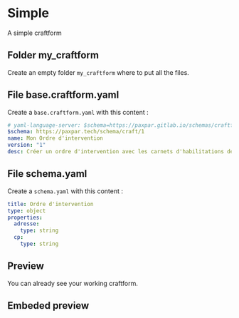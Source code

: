 # Simple

A simple craftform

## Folder my_craftform

Create an empty folder `my_craftform` where to put all the files.


## File base.craftform.yaml

Create a `base.craftform.yaml` with this content :

```yaml
# yaml-language-server: $schema=https://paxpar.gitlab.io/schemas/craftform-1.0.schema.json
$schema: https://paxpar.tech/schema/craft/1
name: Mon Ordre d'intervention
version: "1"
desc: Créer un ordre d'intervention avec les carnets d'habilitations des intervenants
```


## File schema.yaml

Create a `schema.yaml` with this content :

```yaml
title: Ordre d'intervention
type: object
properties:
  adresse:
    type: string
  cp:
    type: string
```

## Preview

You can already see your working craftform.


## Embeded preview

<ppw-wizard-craft craft_id="frozen.paf.paf.craftform" />
